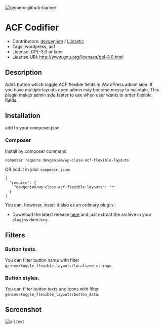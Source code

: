 ![geniem-github-banner](https://cloud.githubusercontent.com/assets/5691777/14319886/9ae46166-fc1b-11e5-9630-d60aa3dc4f9e.png)

# ACF Codifier

- Contributors: [devgeniem](https://github.com/devgeniem) / [Liblastic](https://github.com/Liblastic)
- Tags: wordpress, acf
- License: GPL-3.0 or later
- License URI: http://www.gnu.org/licenses/gpl-3.0.html

## Description
Adds button which toggle ACF flexible fields in WordPress admin side. If you have multiple layouts open admin may become messy to maintain.
This plugin makes admin side faster to use when user wants to order flexible fields.

## Installation
add to your composer.json

### Composer
Install by composer command
```
composer require devgeniem/wp-close-acf-flexible-layouts
```
OR add it in your `composer.json`:
```
{
  "require": {
    "devgeniem/wp-close-acf-flexible-layouts": "*"
  }
}
```

You can, however, install it also as an ordinary plugin.:

- Download the latest release [here](https://github.com/devgeniem/acf-toggle-flexible-layouts/releases/latest) and just extract the archive in your `plugins` directory.

## Filters

### Button texts.
You can filter button name with filter `geniem/toggle_flexible_layouts/localized_strings`.

### Button styles.
You can filter button texts and icons with filter `geniem/toggle_flexible_layouts/button_data`.

## Screenshot
![alt text](https://user-images.githubusercontent.com/8523479/27689526-200d6c66-5ce7-11e7-8288-dfcf369075da.png "Description goes here")

